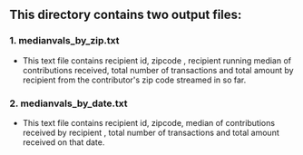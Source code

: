 ## This directory contains two output files:

### 1. medianvals_by_zip.txt


- This text file contains recipient id, zipcode , recipient running median of contributions received, total number of transactions and total amount by recipient from the contributor's zip code streamed in so far.


### 2. medianvals_by_date.txt

- This text file contains recipient id, zipcode, median of contributions received by recipient , total number of transactions and total amount received on that date.

